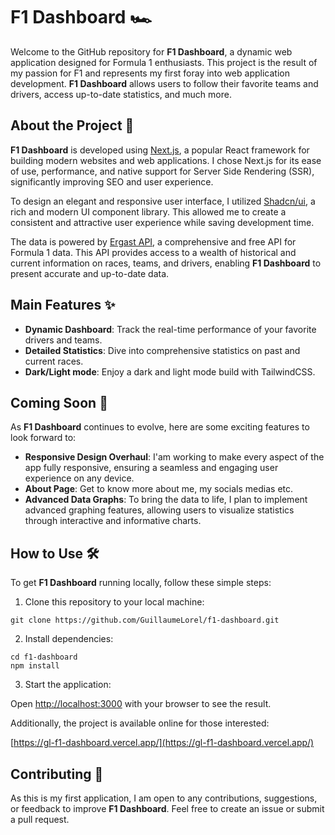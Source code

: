 # F1 Dashboard 🏎️

Welcome to the GitHub repository for **F1 Dashboard**, a dynamic web application designed for Formula 1 enthusiasts. This project is the result of my passion for F1 and represents my first foray into web application development. **F1 Dashboard** allows users to follow their favorite teams and drivers, access up-to-date statistics, and much more.

## About the Project 🚀

**F1 Dashboard** is developed using [Next.js](https://nextjs.org/), a popular React framework for building modern websites and web applications. I chose Next.js for its ease of use, performance, and native support for Server Side Rendering (SSR), significantly improving SEO and user experience.

To design an elegant and responsive user interface, I utilized [Shadcn/ui](https://github.com/shadcn/ui), a rich and modern UI component library. This allowed me to create a consistent and attractive user experience while saving development time.

The data is powered by [Ergast API](http://ergast.com/mrd/), a comprehensive and free API for Formula 1 data. This API provides access to a wealth of historical and current information on races, teams, and drivers, enabling **F1 Dashboard** to present accurate and up-to-date data.

## Main Features ✨

- **Dynamic Dashboard**: Track the real-time performance of your favorite drivers and teams.
- **Detailed Statistics**: Dive into comprehensive statistics on past and current races.
- **Dark/Light mode**: Enjoy a dark and light mode build with TailwindCSS.

## Coming Soon 🚧

As **F1 Dashboard** continues to evolve, here are some exciting features to look forward to:

- **Responsive Design Overhaul**: I'am working to make every aspect of the app fully responsive, ensuring a seamless and engaging user experience on any device.
- **About Page**: Get to know more about me, my socials medias etc.
- **Advanced Data Graphs**: To bring the data to life, I plan to implement advanced graphing features, allowing users to visualize statistics through interactive and informative charts.

## How to Use 🛠️

To get **F1 Dashboard** running locally, follow these simple steps:

1. Clone this repository to your local machine:

```
git clone https://github.com/GuillaumeLorel/f1-dashboard.git
```

2. Install dependencies:

```
cd f1-dashboard
npm install
```

3. Start the application:

Open [http://localhost:3000](http://localhost:3000) with your browser to see the result.

Additionally, the project is available online for those interested:

[https://gl-f1-dashboard.vercel.app/](https://gl-f1-dashboard.vercel.app/)

## Contributing 🤝

As this is my first application, I am open to any contributions, suggestions, or feedback to improve **F1 Dashboard**. Feel free to create an issue or submit a pull request.
